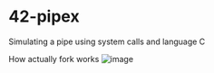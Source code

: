 # 42-pipex
Simulating a pipe using system calls and language C

How actually fork works 
![image](https://github.com/user-attachments/assets/32d2e5e0-2115-4b86-a47d-540294965189)

